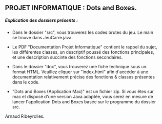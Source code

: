## PROJET INFORMATIQUE :  Dots and Boxes.

##### Explication des dossiers présents :

* Dans le dossier "src", vous trouverez les codes brutes du jeu. Le main se trouve dans JeuCarre.java.

* Le PDF "Documentation Projet Informatique" contient le rappel du sujet, les différentes classes, un descriptif poussé des fonctions principales, et une description succinte des fonctions secondaires.

* Dans le dossier "doc", vous trouverez une fiche technique sous un format HTML. Veuillez cliquer sur "index.html" afin d'accéder à une documentation relativement précise des fonctions & classes présentes dans le code.

* "Dots and Boxes (Application Mac)" est un fichier zip. Si vous êtes sur mac et disposé d'une version Java adaptée, vous serez en mesure de lancer l'application Dots and Boxes basée sur le programme du dossier src.

Arnaud Ribeyrolles.
